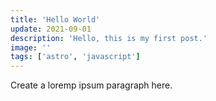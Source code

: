 ```yaml
---
title: 'Hello World'
update: 2021-09-01
description: 'Hello, this is my first post.'
image: ''
tags: ['astro', 'javascript']
---
```


Create a loremp ipsum paragraph here.
